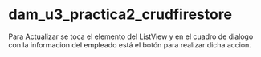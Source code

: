 # dam_u3_practica2_crudfirestore

Para Actualizar se toca el elemento del ListView y en el cuadro de dialogo con la informacion del empleado está el botón para realizar dicha accion.
